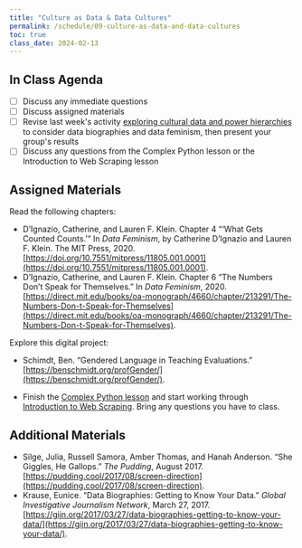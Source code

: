 ```yaml
---
title: "Culture as Data & Data Cultures"
permalink: /schedule/09-culture-as-data-and-data-cultures
toc: true
class_date: 2024-02-13
---
```


## In Class Agenda

- [ ] Discuss any immediate questions
- [ ] Discuss assigned materials
- [ ] Revise last week's activity [exploring cultural data and power hierarchies]({{site.baseurl}}/critical-cultural-data-explorations/) to consider data biographies and data feminism, then present your group's results
- [ ] Discuss any questions from the Complex Python lesson or the Introduction to Web Scraping lesson

## Assigned Materials

Read the following chapters:

- D’Ignazio, Catherine, and Lauren F. Klein. Chapter 4 “‘What Gets Counted Counts.’” In *Data Feminism*, by Catherine D’Ignazio and Lauren F. Klein. The MIT Press, 2020. [https://doi.org/10.7551/mitpress/11805.001.0001](https://doi.org/10.7551/mitpress/11805.001.0001).
- D’Ignazio, Catherine, and Lauren F. Klein. Chapter 6 “The Numbers Don’t Speak for Themselves.” In *Data Feminism*, 2020. [https://direct.mit.edu/books/oa-monograph/4660/chapter/213291/The-Numbers-Don-t-Speak-for-Themselves](https://direct.mit.edu/books/oa-monograph/4660/chapter/213291/The-Numbers-Don-t-Speak-for-Themselves).

Explore this digital project:

- Schimdt, Ben. “Gendered Language in Teaching Evaluations.” [https://benschmidt.org/profGender/](https://benschmidt.org/profGender/).

- Finish the [Complex Python lesson]({{site.baseurl}}/materials/creating-curating-humanities-data/04-complex-python) and start working through [Introduction to Web Scraping]({{site.baseurl}}/materials/creatting-curating-humanities-data/05-web-scraping). Bring any questions you have to class.

## Additional Materials

- Silge, Julia, Russell Samora, Amber Thomas, and Hanah Anderson. “She Giggles, He Gallops.” *The Pudding*, August 2017. [https://pudding.cool/2017/08/screen-direction](https://pudding.cool/2017/08/screen-direction).
- Krause, Eunice. “Data Biographies: Getting to Know Your Data.” *Global Investigative Journalism Network*, March 27, 2017. [https://gijn.org/2017/03/27/data-biographies-getting-to-know-your-data/](https://gijn.org/2017/03/27/data-biographies-getting-to-know-your-data/).